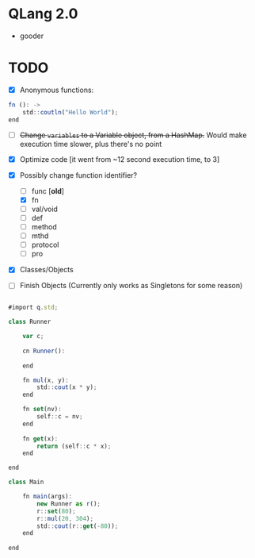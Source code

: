 # QLang 2.0

- gooder

# TODO

- [x] Anonymous functions:

```js
fn (): -> 
	std::coutln("Hello World"); 
end
```

- [ ] ~~Change `variables` to a Variable object, from a HashMap.~~ Would make execution time slower, plus there's no
  point
- [x] Optimize code \[it went from ~12 second execution time, to 3\]

- [x] Possibly change function identifier?
    - [ ] func \[**old**\]
    - [x] fn
    - [ ] val/void
    - [ ] def
    - [ ] method
    - [ ] mthd
    - [ ] protocol
    - [ ] pro
- [x] Classes/Objects
- [ ] Finish Objects (Currently only works as Singletons for some reason)

```js

#import q.std;

class Runner

	var c;
	
	cn Runner():
	
	end

	fn mul(x, y):
		std::cout(x * y);
	end

	fn set(nv):
		self::c = nv;
	end
	
	fn get(x):
		return (self::c * x);
	end

end

class Main

	fn main(args):
		new Runner as r();
		r::set(80);
		r::mul(20, 304);
		std::cout(r::get(-80));
	end
	
end
```
